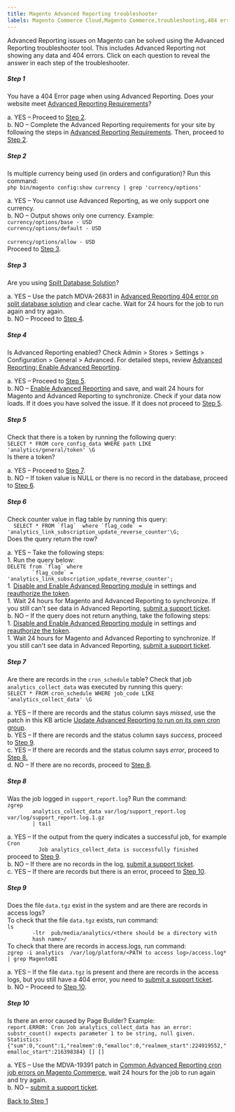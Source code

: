 ```yaml
---
title: Magento Advanced Reporting troubleshooter
labels: Magento Commerce Cloud,Magento Commerce,troubleshooting,404 error,Advanced Reporting,2.3.x,2.4
---
```


Advanced Reporting issues on Magento can be solved using the Advanced Reporting troubleshooter tool. This includes Advanced Reporting not showing any data and 404 errors. Click on each question to reveal the answer in each step of the troubleshooter. 

<!---------This opens the main level that holds everything.--------------->

<div class="zd-accordion">
<!---------This is one whole accordion panel.--------------->
<div class="zd-accordion-panel" id="zd-accordion-1">
<h5>Step 1</h5>
<div class="zd-accordion-section">You have a 404 Error page when using Advanced Reporting. Does your website meet <a href="https://docs.magento.com/user-guide/reports/advanced-reporting.html#requirements">Advanced Reporting Requirements</a>?</div>
<p class="zd-accordion-text">a. YES – Proceed to <a class="accordion-anchor" href="#zd-accordion-2">Step 2</a>.<br/>b. NO – Complete the Advanced Reporting requirements for your site by following the steps in <a href="https://docs.magento.com/user-guide/reports/advanced-reporting.html#requirements">Advanced Reporting Requirements</a>. Then, proceed to <a class="accordion-anchor" href="#zd-accordion-2">Step 2</a>.</p>
</div>
<!---------This opens the main level that holds everything.--------------->
<div class="zd-accordion">
<!---------This is one whole accordion panel.--------------->
<div class="zd-accordion-panel" id="zd-accordion-2">
<h5>Step 2</h5>
<div class="zd-accordion-section">Is multiple currency being used (in orders and configuration)? Run this command:<br/><code>php bin/magento config:show currency | grep 'currency/options'</code>
</div>
<p class="zd-accordion-text">a. YES – You cannot use Advanced Reporting, as we only support one currency. <br/>b. NO –  Output shows only one currency. Example:<br/>   <code>currency/options/base - USD</code><br/>   <code>currency/options/default - USD
</code><br/>   <code>currency/options/allow - USD</code><br/>Proceed to <a class="accordion-anchor" href="#zd-accordion-3">Step 3</a>.</p>
</div>
<!---------This opens the main level that holds everything.--------------->
<div class="zd-accordion">
<!---------This is one whole accordion panel.--------------->
<div class="zd-accordion-panel" id="zd-accordion-3">
<h5>Step 3</h5>
<div class="zd-accordion-section">Are you using <a href="https://devdocs.magento.com/guides/v2.3/config-guide/multi-master/multi-master.html">Spilt Database Solution</a>?</div>
<p class="zd-accordion-text">a. YES –  Use the patch MDVA-26831 in <a href="https://support.magento.com/hc/en-us/articles/360044725072-Advanced-Reporting-404-error-on-split-database-solution">Advanced Reporting 404 error on split database solution</a> and clear cache. Wait for 24 hours for the job to run again and try again.<br/>b. NO –  Proceed to <a class="accordion-anchor" href="#zd-accordion-4">Step 4</a>.</p>
</div>
<!---------This is one whole accordion panel.--------------->
<div class="zd-accordion-panel" id="zd-accordion-4">
<h5>Step 4</h5>
<div class="zd-accordion-section">Is Advanced Reporting enabled? Check Admin > Stores > Settings > Configuration > General > Advanced. For detailed steps, review <a href="https://docs.magento.com/user-guide/reports/advanced-reporting.html#step-1-enable-advanced-reporting">Advanced Reporting: Enable Advanced Reporting</a>. </div>
<p class="zd-accordion-text">a. YES –  Proceed to <a class="accordion-anchor" href="#zd-accordion-5">Step 5</a>.<br/>b. NO –  <a href="https://docs.magento.com/user-guide/reports/advanced-reporting.html#step-1-enable-advanced-reporting">Enable Advanced Reporting</a> and save, and wait 24 hours for Magento and Advanced Reporting to synchronize. Check if your data now loads. If it does you have solved the issue. If it does not proceed to <a class="accordion-anchor" href="#zd-accordion-5">Step 5</a>.</p>
</div>
<p><!---------This is one whole accordion panel.---------------></p>
<div class="zd-accordion-panel" id="zd-accordion-5">
<h5>Step 5</h5>
<div class="zd-accordion-section">Check that there is a token by running the following query: <br/><code>SELECT * FROM core_config_data WHERE path LIKE 'analytics/general/token' \G<br/></code>Is there a token?</div>
<p class="zd-accordion-text">a. YES –  Proceed to <a class="accordion-anchor" href="#zd-accordion-7">Step 7</a>. <br/>b. NO –  If token value is NULL or there is no record in the database, proceed to <a class="accordion-anchor" href="#zd-accordion-6">Step 6</a>.</p>
</div>
<p><!---------This is one whole accordion panel.---------------></p>
<div class="zd-accordion-panel" id="zd-accordion-6">
<h5>Step 6</h5>
<div class="zd-accordion-section">Check counter value in flag table by running this query:<br/><code>  SELECT * FROM `flag`  where `flag_code` = 'analytics_link_subscription_update_reverse_counter'\G;</code><br/>Does the query return the row?</div>
<p class="zd-accordion-text">a. YES – Take the following steps:<br/>    1. Run the query below:<br/>        <code>DELETE from `flag` where
        `flag_code` =  'analytics_link_subscription_update_reverse_counter';</code><br/>   1. <a href="https://docs.magento.com/user-guide/reports/advanced-reporting.html#step-1-enable-advanced-reporting">Disable and Enable Advanced Reporting module</a> in settings and <a href="https://docs.magento.com/user-guide/reports/advanced-reporting.html#verify-that-the-integration-is-active">reauthorize the token</a>.<br/>   1. Wait 24 hours for Magento and Advanced Reporting to synchronize. If you still can't see data in Advanced Reporting, <a href="https://support.magento.com/hc/en-us/articles/360019088251">submit a support ticket</a>. <br/>b. NO –  If the query does not return anything, take the following steps:<br/>   1. <a href="https://docs.magento.com/user-guide/reports/advanced-reporting.html#step-1-enable-advanced-reporting">Disable and Enable Advanced Reporting module</a> in settings and <a href="https://docs.magento.com/user-guide/reports/advanced-reporting.html#verify-that-the-integration-is-active">reauthorize the token</a>.<br/>   1. Wait 24 hours for Magento and Advanced Reporting to synchronize. If you still can't see data in Advanced Reporting, <a href="https://support.magento.com/hc/en-us/articles/360019088251">submit a support ticket</a>. </p>
</div>
<p><!---------This is one whole accordion panel.---------------></p>
<div class="zd-accordion-panel" id="zd-accordion-7">
<h5>Step 7</h5>
<div class="zd-accordion-section">Are there are records in the <code>cron_schedule</code> table? Check that job <code>analytics_collect_data</code> was executed by running this query:<br/><code>SELECT * FROM cron_schedule WHERE job_code LIKE 'analytics_collect_data' \G</code>
</div>
<p class="zd-accordion-text">a. YES –  If there are records and the status column says <em>missed</em>, use the patch in this KB article <a href="https://support.magento.com/hc/en-us/articles/360037681092">Update Advanced Reporting to run on its own cron group</a>. <br/>b. YES –  If there are records and the status column says <em>success</em>, proceed to <a class="accordion-anchor" href="#zd-accordion-9">Step 9</a>. <br/>c. YES – If there are records and the status column says <em>error</em>, proceed to <a class="accordion-anchor" href="#zd-accordion-8">Step 8.</a><br/>d. NO –  If there are no records, proceed to <a class="accordion-anchor" href="#zd-accordion-8">Step 8</a>. </p>
</div>
<div class="zd-accordion-panel" id="zd-accordion-8">
<h5>Step 8</h5>
<div class="zd-accordion-section">Was the job logged in <code>support_report.log</code>? Run the command: <br/><code>zgrep
        analytics_collect_data var/log/support_report.log var/log/support_report.log.1.gz
        | tail</code>
</div>
<p class="zd-accordion-text">a. YES – If the output from the query indicates a successful job, for example<br/>     <code>Cron
          Job analytics_collect_data is successfully finished</code><br/>proceed to <a class="accordion-anchor" href="#zd-accordion-9">Step 9</a>. <br/>b. NO  –  If there are no records in the log, <a href="https://support.magento.com/hc/en-us/articles/360019088251">submit a support ticket</a>.<br/>c. YES  – If there are records but there is an error, proceed to <a class="accordion-anchor" href="#zd-accordion-10">Step 10</a>. </p>
</div>
<div class="zd-accordion-panel" id="zd-accordion-9">
<h5>Step 9</h5>
<div class="zd-accordion-section">Does the file <code>data.tgz</code> exist in the system and are there are records in access logs?<br/>To check that the file <code>data.tgz</code> exists, run command:<br/> <code>ls
        -ltr  pub/media/analytics/&lt;there should be a directory with
        hash name>/</code><br/>To check that there are records in access.logs, run command:<br/><code>zgrep -i analytics  /var/log/platform/&lt;PATH to access log>/access.log* | grep MagentoBI</code>
</div>
<p class="zd-accordion-text">a. YES – If the file <code>data.tgz</code> is present and there are records in the access logs, but you still have a 404 error, you need to <a href="https://support.magento.com/hc/en-us/articles/360019088251">submit a support ticket</a>.<br/>b. NO  – Proceed to  <a class="accordion-anchor" href="#zd-accordion-10">Step 10</a>. </p>
</div>
<div class="zd-accordion-panel" id="zd-accordion-10">
<h5>Step 10</h5>
<div class="zd-accordion-section">Is there an error caused by Page Builder? Example:<br/><code>report.ERROR: Cron Job analytics_collect_data has an error: substr_count() expects parameter 1 to be string, null given. Statistics: {"sum":0,"count":1,"realmem":0,"emalloc":0,"realmem_start":224919552,"emalloc_start":216398384} [] []</code>
</div>
<p class="zd-accordion-text">a. YES – Use the MDVA-19391 patch in <a href="https://support.magento.com/hc/en-us/articles/360044350992">Common Advanced Reporting cron job errors on Magento Commerce</a>, wait 24 hours for the job to run again and try again. <br/>b. NO – <a href="https://support.magento.com/hc/en-us/articles/360019088251">submit a support ticket</a>.</p>
</div>
<p><a href="#zd-accordion-1">Back to Step 1</a></p>
</div>
</div>
</div>